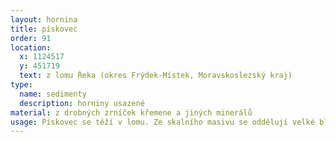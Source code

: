 ```yaml
---
layout: hornina
title: pískovec
order: 91
location:
  x: 1124517
  y: 451719
  text: z lomu Řeka (okres Frýdek-Místek, Moravskoslezský kraj)
type:
  name: sedimenty
  description: horniny usazené
material: z drobných zrníček křemene a jiných minerálů
usage: Pískovec se těží v lomu. Ze skalního masivu se oddělují velké bloky bez použití trhavin, aby se nepoškodily. Vylomené bloky se dále štípou nebo řežou na kvádry a desky. Desky se používají nejčastěji na dlažbu.
---
```


